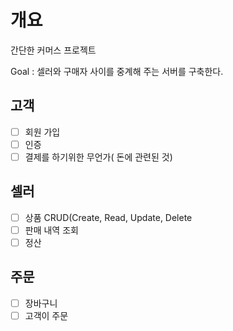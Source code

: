 # 개요
간단한 커머스 프로젝트

Goal : 셀러와 구매자 사이를 중계해 주는 서버를 구축한다.

## 고객
- [ ] 회원 가입
- [ ] 인증
- [ ] 결제를 하기위한 무언가( 돈에 관련된 것)

## 셀러
- [ ] 상품 CRUD(Create, Read, Update, Delete
- [ ] 판매 내역 조회
- [ ] 정산

## 주문
- [ ] 장바구니
- [ ] 고객이 주문
